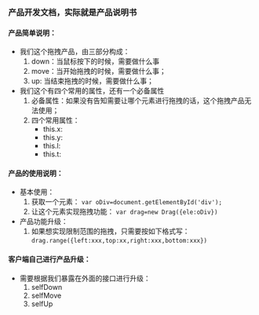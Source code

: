 ### 产品开发文档，实际就是产品说明书
#### 产品简单说明：
- 我们这个拖拽产品，由三部分构成：
    1. down：当鼠标按下的时候，需要做什么事
    2. move：当开始拖拽的时候，需要做什么事；
    3. up: 当结束拖拽的时候，需要做什么事；
- 我们这个有四个常用的属性，还有一个必备属性
    1. 必备属性：如果没有告知需要让哪个元素进行拖拽的话，这个拖拽产品无法使用；
    2. 四个常用属性：
        - this.x:
        - this.y:
        - this.l:
        - this.t:
#### 产品的使用说明：
- 基本使用：
    1. 获取一个元素： `var oDiv=document.getElementById('div');`
    2. 让这个元素实现拖拽功能： `var drag=new Drag({ele:oDiv})`
- 产品功能升级：
    1. 如果想实现限制范围的拖拽，只需要按如下格式写：
    `drag.range({left:xxx,top:xx,right:xxx,bottom:xxx})`
#### 客户端自己进行产品升级：
- 需要根据我们暴露在外面的接口进行升级：
    1. selfDown
    2. selfMove
    3. selfUp